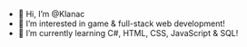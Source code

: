 - 👋 Hi, I’m @Klanac
- 👀 I’m interested in game & full-stack web development!
- 🌱 I’m currently learning C#, HTML, CSS, JavaScript & SQL!


